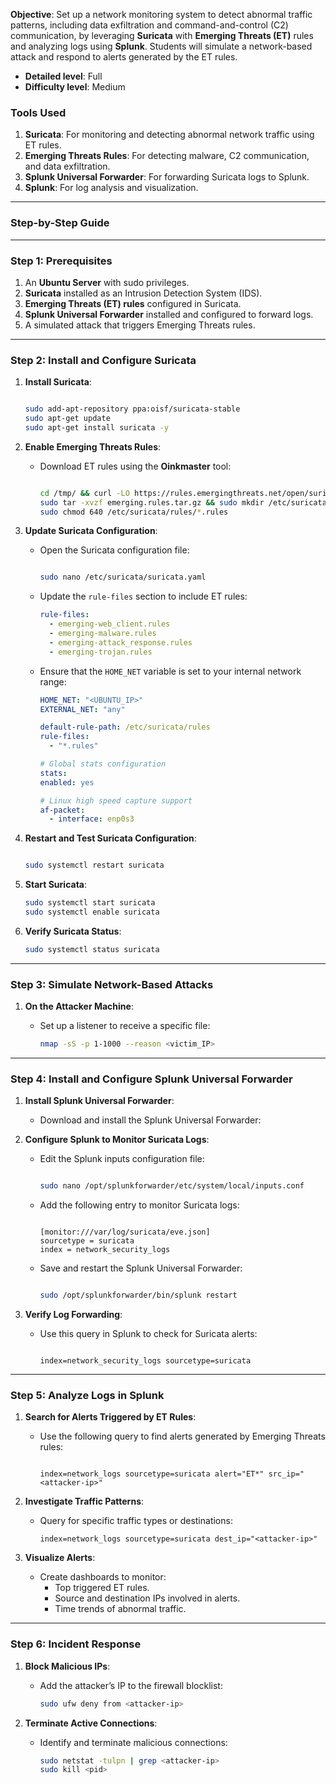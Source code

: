 **Objective**:
Set up a network monitoring system to detect abnormal traffic patterns, including data exfiltration and command-and-control (C2) communication, by leveraging **Suricata** with **Emerging Threats (ET)** rules and analyzing logs using **Splunk**. Students will simulate a network-based attack and respond to alerts generated by the ET rules.

- **Detailed level**: Full
- **Difficulty level**: Medium

### **Tools Used**

1. **Suricata**: For monitoring and detecting abnormal network traffic using ET rules.
2. **Emerging Threats Rules**: For detecting malware, C2 communication, and data exfiltration.
3. **Splunk Universal Forwarder**: For forwarding Suricata logs to Splunk.
4. **Splunk**: For log analysis and visualization.

---

### **Step-by-Step Guide**

---

### **Step 1: Prerequisites**

1. An **Ubuntu Server** with sudo privileges.
2. **Suricata** installed as an Intrusion Detection System (IDS).
3. **Emerging Threats (ET) rules** configured in Suricata.
4. **Splunk Universal Forwarder** installed and configured to forward logs.
5. A simulated attack that triggers Emerging Threats rules.

---

### **Step 2: Install and Configure Suricata**

1. **Install Suricata**:

   ```bash

   sudo add-apt-repository ppa:oisf/suricata-stable
   sudo apt-get update
   sudo apt-get install suricata -y

   ```

2. **Enable Emerging Threats Rules**:

   - Download ET rules using the **Oinkmaster** tool:

     ```bash

     cd /tmp/ && curl -LO https://rules.emergingthreats.net/open/suricata-6.0.8/emerging.rules.tar.gz
     sudo tar -xvzf emerging.rules.tar.gz && sudo mkdir /etc/suricata/rules && sudo mv rules/*.rules /etc/suricata/rules/
     sudo chmod 640 /etc/suricata/rules/*.rules

     ```

3. **Update Suricata Configuration**:

   - Open the Suricata configuration file:

     ```bash

     sudo nano /etc/suricata/suricata.yaml

     ```

   - Update the `rule-files` section to include ET rules:
     ```yaml
     rule-files:
       - emerging-web_client.rules
       - emerging-malware.rules
       - emerging-attack_response.rules
       - emerging-trojan.rules
     ```
   - Ensure that the `HOME_NET` variable is set to your internal network range:

     ```yaml
     HOME_NET: "<UBUNTU_IP>"
     EXTERNAL_NET: "any"

     default-rule-path: /etc/suricata/rules
     rule-files:
       - "*.rules"

     # Global stats configuration
     stats:
     enabled: yes

     # Linux high speed capture support
     af-packet:
       - interface: enp0s3
     ```

4. **Restart and Test Suricata Configuration**:

   ```bash

   sudo systemctl restart suricata

   ```

5. **Start Suricata**:

   ```bash
   sudo systemctl start suricata
   sudo systemctl enable suricata

   ```

6. **Verify Suricata Status**:

   ```bash
   sudo systemctl status suricata

   ```

---

### **Step 3: Simulate Network-Based Attacks**

1. **On the Attacker Machine**:

   - Set up a listener to receive a specific file:

     ```bash
     nmap -sS -p 1-1000 --reason <victim_IP>

     ```

---

### **Step 4: Install and Configure Splunk Universal Forwarder**

1. **Install Splunk Universal Forwarder**:
   - Download and install the Splunk Universal Forwarder:
2. **Configure Splunk to Monitor Suricata Logs**:

   - Edit the Splunk inputs configuration file:

     ```bash

     sudo nano /opt/splunkforwarder/etc/system/local/inputs.conf

     ```

   - Add the following entry to monitor Suricata logs:

     ```

     [monitor:///var/log/suricata/eve.json]
     sourcetype = suricata
     index = network_security_logs

     ```

   - Save and restart the Splunk Universal Forwarder:

     ```bash

     sudo /opt/splunkforwarder/bin/splunk restart

     ```

3. **Verify Log Forwarding**:

   - Use this query in Splunk to check for Suricata alerts:

     ```

     index=network_security_logs sourcetype=suricata

     ```

---

### **Step 5: Analyze Logs in Splunk**

1. **Search for Alerts Triggered by ET Rules**:

   - Use the following query to find alerts generated by Emerging Threats rules:

     ```

     index=network_logs sourcetype=suricata alert="ET*" src_ip="<attacker-ip>"

     ```

2. **Investigate Traffic Patterns**:

   - Query for specific traffic types or destinations:

     ```
     index=network_logs sourcetype=suricata dest_ip="<attacker-ip>"

     ```

3. **Visualize Alerts**:
   - Create dashboards to monitor:
     - Top triggered ET rules.
     - Source and destination IPs involved in alerts.
     - Time trends of abnormal traffic.

---

### **Step 6: Incident Response**

1. **Block Malicious IPs**:

   - Add the attacker’s IP to the firewall blocklist:

     ```bash
     sudo ufw deny from <attacker-ip>

     ```

2. **Terminate Active Connections**:

   - Identify and terminate malicious connections:

     ```bash
     sudo netstat -tulpn | grep <attacker-ip>
     sudo kill <pid>

     ```
